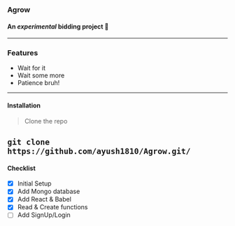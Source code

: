 ### Agrow 
#### An _experimental_ bidding project :rocket:
---
### Features
* Wait for it 
* Wait some more
* Patience bruh! 
---
#### Installation
> Clone the repo


 `git clone https://github.com/ayush1810/Agrow.git/`
---
#### Checklist
- [x] Initial Setup
- [x] Add Mongo database
- [x] Add React & Babel
- [x] Read & Create functions
- [ ] Add SignUp/Login 